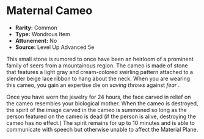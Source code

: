 # Maternal Cameo

- **Rarity:** Common
- **Type:** Wondrous Item
- **Attunement:** No
- **Source:** Level Up Advanced 5e

This small stone is rumored to once have been an heirloom of a prominent family of seers from a mountainous region. The cameo is made of stone that features a light gray and cream-colored swirling pattern attached to a slender beige lace ribbon to hang about the neck. When you are wearing this cameo, you gain an expertise die on _saving throws_  against _fear_ .

Once you have worn the jewelry for 24 hours, the face carved in relief on the cameo resembles your biological mother. When the cameo is destroyed, the spirit of the image carved in the cameo is summoned so long as the person featured on the cameo is dead (if the person is alive, destroying the cameo has no effect.) The spirit remains for up to 10 minutes and is able to communicate with speech but otherwise unable to affect the Material Plane.
